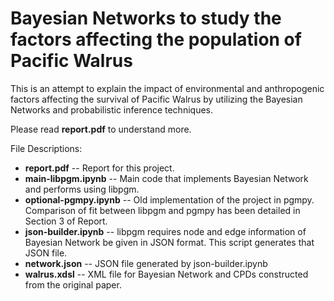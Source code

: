 # Bayesian Networks to study the factors affecting the population of Pacific Walrus
This is an attempt to explain the impact of environmental and anthropogenic factors affecting the survival of Pacific Walrus by utilizing the Bayesian Networks and probabilistic inference techniques.

Please read **report.pdf** to understand more.

File Descriptions:
* **report.pdf** 		-- Report for this project.
* **main-libpgm.ipynb** 	-- Main code that implements Bayesian Network and performs using libpgm.
* **optional-pgmpy.ipynb**	-- Old implementation of the project in pgmpy. Comparison of fit between libpgm and pgmpy has been detailed in Section 3 of Report.
* **json-builder.ipynb**	-- libpgm requires node and edge information of Bayesian Network be given in JSON format. This script generates that JSON file.
* **network.json**		-- JSON file generated by json-builder.ipynb
* **walrus.xdsl**		-- XML file for Bayesian Network and CPDs constructed from the original paper.
